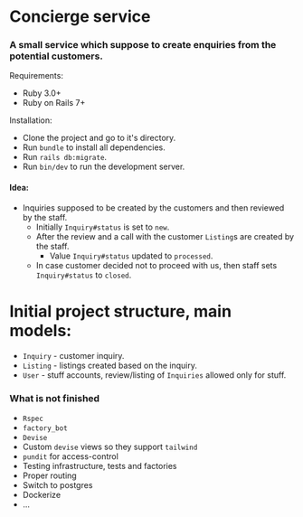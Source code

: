 # Concierge service

### A small service which suppose to create enquiries from the potential customers.

Requirements:
 - Ruby 3.0+
 - Ruby on Rails 7+

Installation:
  - Clone the project and go to it's directory.
  - Run `bundle` to install all dependencies.
  - Run `rails db:migrate`.
  - Run `bin/dev` to run the development server.

#### Idea:
- Inquiries supposed to be created by the customers and then reviewed by the staff.
  - Initially `Inquiry#status` is set to `new`.
  - After the review and a call with the customer `Listing`s are created by the staff.
    - Value `Inquiry#status` updated to `processed`.
  - In case customer decided not to proceed with us, then staff sets `Inquiry#status` to `closed`.

# Initial project structure, main models:
 - `Inquiry` - customer inquiry.
 - `Listing` - listings created based on the inquiry.
 - `User` - stuff accounts, review/listing of `Inquiries` allowed only for stuff.

### What is not finished
 - `Rspec`
 - `factory_bot`
 - `Devise`
 - Custom `devise` views so they support `tailwind`
 - `pundit` for access-control
 - Testing infrastructure, tests and factories
 - Proper routing
 - Switch to postgres
 - Dockerize
 - ...